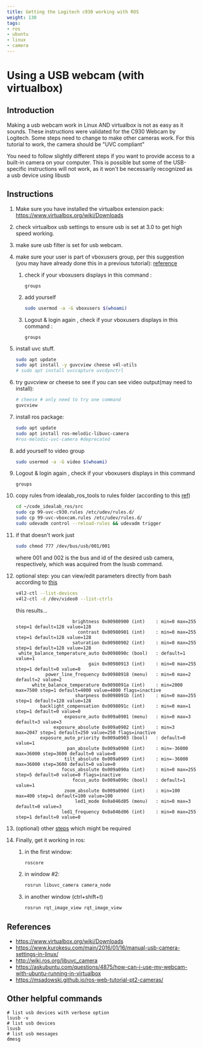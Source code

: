 ```yaml
---
title: Getting the Logitech c930 working with ROS
weight: 130
tags:
- ros
- ubuntu
- linux
- camera
---
```


# Using a USB webcam (with virtualbox)

## Introduction

Making a usb webcam work in Linux AND virtualbox is not as easy as it sounds.  These instructions were validated for the C930 Webcam by Logitech.  Some steps need to change to make other cameras work.  For this tutorial to work, the camera should be "UVC compliant"

You need to follow slightly different steps if you want to provide access to a built-in camera on your computer.  This is possible but some of the USB-specific instructions will not work, as it won't be necessarily recognized as a usb device using libusb

## Instructions

1. Make sure you have installed the virtualbox extension pack: <https://www.virtualbox.org/wiki/Downloads>
1. check virtualbox usb settings to ensure usb is set at 3.0 to get high speed working.
1. make sure usb filter is set for usb webcam.
1. make sure your user is part of vboxusers group, per this suggestion (you may have already done this in a previous tutorial): [reference](https://askubuntu.com/questions/4875/how-can-i-use-my-webcam-with-ubuntu-running-in-virtualbox)

    1. check if your vboxusers displays in this command :

        ```
        groups
        ```

    1. add yourself

        ```bash
        sudo usermod -a -G vboxusers $(whoami)
        ```

    1. Logout & login again , check if your vboxusers displays in this command :

        ```
        groups
        ```

1. install uvc stuff.

    ```bash
    sudo apt update
    sudo apt install -y guvcview cheese v4l-utils
    # sudo apt install uvccapture uvcdynctrl
    ```

1. try guvcview or cheese to see if you can see video output(may need to install):

    ```bash
    # cheese # only need to try one command
    guvcview
    ```

1. install ros package:

    ```bash
    sudo apt update
    sudo apt install ros-melodic-libuvc-camera
    #ros-melodic-uvc-camera #deprecated
    ```

1. add yourself to video group

      ```bash
      sudo usermod -a -G video $(whoami)
      ```

1. Logout & login again , check if your vboxusers displays in this command

    ```
    groups
    ```

1. copy rules from idealab_ros_tools to rules folder (according to this [ref](http://wiki.ros.org/libuvc_camera))

    ```bash
    cd ~/code_idealab_ros/src
    sudo cp 99-uvc-c930.rules /etc/udev/rules.d/
    sudo cp 99-uvc-vboxcam.rules /etc/udev/rules.d/
    sudo udevadm control --reload-rules && udevadm trigger
    ```

1. if that doesn't work just

    ```bash
    sudo chmod 777 /dev/bus/usb/001/001
    ```

    where 001 and 002 is the bus and id of the desired usb camera, respectively, which was acquired from the lsusb command.

1. optional step: you can view/edit parameters directly from bash according to [this](https://www.kurokesu.com/main/2016/01/16/manual-usb-camera-settings-in-linux/)

    ```bash
    v4l2-ctl --list-devices
    v4l2-ctl -d /dev/video0 --list-ctrls
    ```

    this results...

    ```
                         brightness 0x00980900 (int)    : min=0 max=255 step=1 default=128 value=128
                           contrast 0x00980901 (int)    : min=0 max=255 step=1 default=128 value=128
                         saturation 0x00980902 (int)    : min=0 max=255 step=1 default=128 value=128
     white_balance_temperature_auto 0x0098090c (bool)   : default=1 value=1
                               gain 0x00980913 (int)    : min=0 max=255 step=1 default=0 value=0
               power_line_frequency 0x00980918 (menu)   : min=0 max=2 default=2 value=2
          white_balance_temperature 0x0098091a (int)    : min=2000 max=7500 step=1 default=4000 value=4000 flags=inactive
                          sharpness 0x0098091b (int)    : min=0 max=255 step=1 default=128 value=128
             backlight_compensation 0x0098091c (int)    : min=0 max=1 step=1 default=0 value=0
                      exposure_auto 0x009a0901 (menu)   : min=0 max=3 default=3 value=3
                  exposure_absolute 0x009a0902 (int)    : min=3 max=2047 step=1 default=250 value=250 flags=inactive
             exposure_auto_priority 0x009a0903 (bool)   : default=0 value=1
                       pan_absolute 0x009a0908 (int)    : min=-36000 max=36000 step=3600 default=0 value=0
                      tilt_absolute 0x009a0909 (int)    : min=-36000 max=36000 step=3600 default=0 value=0
                     focus_absolute 0x009a090a (int)    : min=0 max=255 step=5 default=0 value=0 flags=inactive
                         focus_auto 0x009a090c (bool)   : default=1 value=1
                      zoom_absolute 0x009a090d (int)    : min=100 max=400 step=1 default=100 value=100
                          led1_mode 0x0a046d05 (menu)   : min=0 max=3 default=0 value=3
                     led1_frequency 0x0a046d06 (int)    : min=0 max=255 step=1 default=0 value=0
    ```

1. (optional) other [steps](http://wiki.ros.org/libuvc_camera#Running_the_driver) which might be required

1. Finally, get it working in ros:

    1. in the first window:

        ```bash
        roscore
        ```

    1. in window #2:

        ```bash
        rosrun libuvc_camera camera_node
        ```

    1. in another window (ctrl+shift+t)

        ```bash
        rosrun rqt_image_view rqt_image_view
        ```

## References

* <https://www.virtualbox.org/wiki/Downloads>
* <https://www.kurokesu.com/main/2016/01/16/manual-usb-camera-settings-in-linux/>
* <http://wiki.ros.org/libuvc_camera>
* <https://askubuntu.com/questions/4875/how-can-i-use-my-webcam-with-ubuntu-running-in-virtualbox>
* <https://msadowski.github.io/ros-web-tutorial-pt2-cameras/>

## Other helpful commands

```
# list usb devices with verbose option
lsusb -v
# list usb devices
lsusb
# list usb messages
dmesg
```
